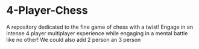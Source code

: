 # 4-Player-Chess
A repository dedicated to the fine game of chess with a twist! Engage in an intense 4 player multiplayer experience while engaging in a mental battle like no other!
We could also add 2 person an 3 person
